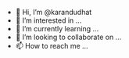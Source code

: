 - 👋 Hi, I’m @karandudhat
- 👀 I’m interested in ...
- 🌱 I’m currently learning ...
- 💞️ I’m looking to collaborate on ...
- 📫 How to reach me ...

<!---
karandudhat/karandudhat is a ✨ special ✨ repository because its `README.md` (this file) appears on your GitHub profile.
You can click the Preview link to take a look at your changes.
--->
